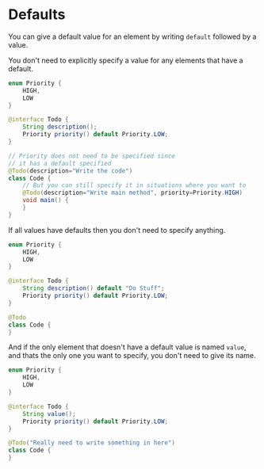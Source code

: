 # Defaults

You can give a default value for an element by writing `default` followed by a value.

You don't need to explicitly specify a value for any elements that have a default.

```java
enum Priority {
    HIGH,
    LOW
}

@interface Todo {
    String description();
    Priority priority() default Priority.LOW;
}

// Priority does not need to be specified since
// it has a default specified
@Todo(description="Write the code")
class Code {
    // But you can still specify it in situations where you want to
    @Todo(description="Write main method", priority=Priority.HIGH)
    void main() {
    }
}
```

If all values have defaults then you don't need to specify anything.

```java
enum Priority {
    HIGH,
    LOW
}

@interface Todo {
    String description() default "Do Stuff";
    Priority priority() default Priority.LOW;
}

@Todo
class Code {
}
```

And if the only element that doesn't have a default value is named `value`, and thats the only one you want to specify, you don't need to give its name.

```java
enum Priority {
    HIGH,
    LOW
}

@interface Todo {
    String value();
    Priority priority() default Priority.LOW;
}

@Todo("Really need to write something in here")
class Code {
}
```
